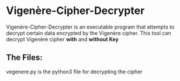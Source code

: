 # Vigenère-Cipher-Decrypter
  Vigenère-Cipher-Decrypter is an executable program that attempts to decrypt certain data encrypted by the  Vigenère cipher.
  This tool can decrypt Vigenère cipher <b>with</b> and <b>without Key</b>

## The Files:
  vegenere.py is the python3 file for decrypting the cipher
